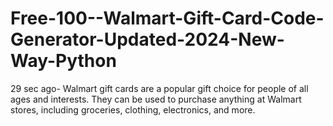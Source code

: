 # Free-100--Walmart-Gift-Card-Code-Generator-Updated-2024-New-Way-Python
29 sec ago- Walmart gift cards are a popular gift choice for people of all ages and interests. They can be used to purchase anything at Walmart stores, including groceries, clothing, electronics, and more.
